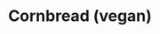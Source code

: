 ---
title: Cornbread (vegan)
favorite: true
source: Nora Cooks
source_url: https://www.noracooks.com/the-best-vegan-cornbread/
yield: 12 slices
active_time: 10 minutes
total_time: 25 minutes
tags: 
  - american
  - veg
image: uploads/vegan-cornbread.jpg
ingredients: |-
  * 1 1/4 cups all purpose flour 
  * 1 cup yellow corn meal 
  * 2/3 cup granulated sugar 
  * 1 teaspoon salt 
  * 1 tablespoon baking powder 
  * 1 1/4 cup unsweetened almond milk 
  * 1/3 cup canola oil
instructions: |-
  1. Preheat the oven to 400 degrees F and lightly grease a 8 x 8 pan, or a 9 inch round cake pan. 
  2. In a large bowl, combine the flour, cornmeal, sugar, salt and baking powder and stir. 
  3. Now pour in the almond milk and canola oil. Stir until well combined. Pour batter into prepared pan. 
  4. Bake for 20-25 minutes, until a toothpick inserted into the center comes out clean.
notes: Unsweetened coconut almond milk worked well. To make mini muffins, bake at 400 degrees for 12 minutes or until a toothpick comes out clean.
---